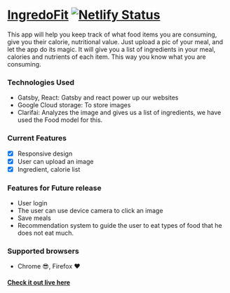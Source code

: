 # [IngredoFit](https://ingredofit.netlify.com) [![Netlify Status](https://api.netlify.com/api/v1/badges/ad43dae8-7ebc-414d-b550-d24eec861310/deploy-status)](https://app.netlify.com/sites/ingredofit-dev/deploys)

This app will help you keep track of what food items you are consuming, give you their calorie, nutritional value. Just upload a pic of your meal, and let the app do its magic. It will give you a list of ingredients in your meal, calories and nutrients of each item. This way you know what you are consuming.

### Technologies Used

- Gatsby, React: Gatsby and react power up our websites
- Google Cloud storage: To store images
- Clarifai: Analyzes the image and gives us a list of ingredients, we have used the Food model for this.

### Current Features

- [x] Responsive design
- [x] User can upload an image
- [x] Ingredient, calorie list

### Features for Future release

- User login
- The user can use device camera to click an image
- Save meals
- Recommendation system to guide the user to eat types of food that he does not eat much.

### Supported browsers

- Chrome :sunglasses:, Firefox :heart:

#### [Check it out live here](https://ingredofit.netlify.com)
